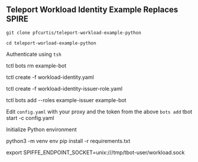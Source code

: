 ## Teleport Workload Identity Example Replaces SPIRE

`git clone pfcurtis/teleport-workload-example-python`

`cd teleport-worload-example-python`

Authenticate using `tsh`

tctl bots rm example-bot

tctl create -f workload-identity.yaml

tctl create -f workload-identity-issuer-role.yaml

tctl bots add --roles example-issuer example-bot

Edit `config.yaml` with your proxy and the token from the above `bots add`
tbot start -c config.yaml


Initialize Python environment

python3 -m venv env
pip install -r requirements.txt

export SPIFFE_ENDPOINT_SOCKET=unix:///tmp/tbot-user/workload.sock 

